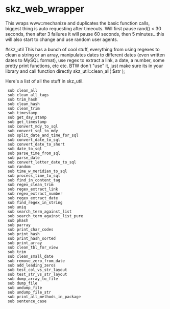 # skz_web_wrapper
This wraps www::mechanize and duplicates the basic function calls, biggest thing is auto requesting after timeouts.  Will first pause rand() < 30 seconds, then after 3 failures it will pause 60 seconds, then 5 minutes...this will also start to change and use random user agents.  

#skz_util
This has a bunch of cool stuff, everything from using regexes to clean a string or an array, manipulates dates to different dates (even written dates to MySQL format), use regex to extract a link, a date, a number, some pretty print functions, etc etc.   BTW don't "use" it, just make sure its in your library and call function directly skz_util::clean_all( $str );

Here's a list of all the stuff in skz_util. 

     sub clean_all
     sub clean_all_tags
     sub trim_hash
     sub clean_hash
     sub clean_trim
     sub timestamp
     sub get_day_stamp
     sub get_timestamp
     sub convert_mdy_to_sql
     sub convert_sql_to_mdy
     sub split_date_and_time_for_sql
     sub convert_date_to_sql
     sub convert_date_to_short
     sub date_to_sql
     sub parse_time_from_sql
     sub parse_date
     sub convert_letter_date_to_sql
     sub random
     sub time_w_meridian_to_sql
     sub process_time_to_sql
     sub find_in_content_tag
     sub regex_clean_trim
     sub regex_extract_link
     sub regex_extract_number
     sub regex_extract_date
     sub find_regex_in_string
     sub uniq
     sub search_term_against_list
     sub search_term_against_list_pure
     sub phash
     sub parray
     sub print_char_codes
     sub print_hash
     sub print_hash_sorted
     sub print_array
     sub clean_tbl_for_view
     sub trim
     sub clean_small_date
     sub remove_zero_from_date
     sub add_leading_zeros
     sub test_col_vs_str_layout
     sub test_str_vs_str_layout
     sub dump_array_to_file
     sub dump_file
     sub undump_file
     sub undump_file_str
     sub print_all_methods_in_package
     sub sentence_case
     
